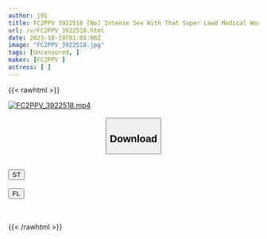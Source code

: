 ```yaml
---
author: j91
title: FC2PPV 3922518 [No] Intense Sex With That Super Lewd Medical Worker! She Is Not Satisfied Even After Swallowing In The Bath, And Cries Repeatedly On The Bed In Search Of Her Uncle’s Dick. At The End, I Cum Inside Her Trembling Body! *Bonus High-Quality Version
url: /v/FC2PPV_3922518.html
date: 2023-10-19T01:05:00Z
image: "FC2PPV_3922518.jpg"
tags: [Uncensored, ]
maker: [FC2PPV ]
actress: [ ]
---
```



{{< rawhtml >}}

<div class="video" data-videoid="g01Qz2dJrkhqoGY">
    <a href="javascript:;">
        <img src="https://my.j91.asia/v/FC2PPV_3922518.jpg" width="WIDTH" height="HEIGHT" alt="FC2PPV_3922518.mp4" loading="lazy">
    </a>
</div>

<script type="text/javascript" src="https://j91.asia/asset/on-demand-st.js"></script>

<br>
  <link rel="stylesheet" href="https://j91.asia/asset/bs5.css">
  
  <center>
  <button class="btn btn-primary" type="button" data-bs-toggle="collapse" data-bs-target=".multi-collapse" aria-expanded="false" aria-controls="multiCollapseExample1 multiCollapseExample2"><h2>Download</h2></button></center>
</p>
<div class="row">
  <div class="col">
    <div class="collapse multi-collapse" id="multiCollapseExample1">
      <div class="card card-body">
	      	      <br>
<div class="buttons">  
<a href="https://streamtape.to/v/g01Qz2dJrkhqoGY"><button class="btn-hover color-3"><i class="fa fa-download"></i> ST</button></a></div>
    </div>
  </div>
</div>
  <div class="col">
    <div class="collapse multi-collapse" id="multiCollapseExample2">
      <div class="card card-body">
	      <br>
<div class="buttons">
    <a href="https://filelions.online/f/ye145vthnyv6"><button class="btn-hover color-9"><i class="fa fa-download"></i> FL</button></a></div>
<br><br>
      </div>
    </div>
  </div>
</div>

{{< /rawhtml >}}